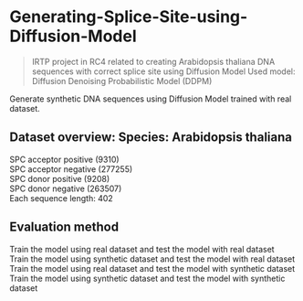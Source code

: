 # Generating-Splice-Site-using-Diffusion-Model
> IRTP project in RC4 related to creating Arabidopsis thaliana DNA sequences with correct splice site using Diffusion Model
Used model: Diffusion Denoising Probabilistic Model (DDPM)

Generate synthetic DNA sequences using Diffusion Model trained with real dataset.

## Dataset overview: Species: Arabidopsis thaliana

SPC acceptor positive (9310)  
SPC acceptor negative (277255)  
SPC donor positive (9208)  
SPC donor negative (263507)  
Each sequence length: 402

## Evaluation method

Train the model using real dataset and test the model with real dataset  
Train the model using synthetic dataset and test the model with real dataset  
Train the model using real dataset and test the model with synthetic dataset  
Train the model using synthetic dataset and test the model with synthetic dataset
